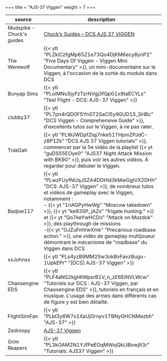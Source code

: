 +++
title = "AJS-37 Viggen"
weight = 7
+++

source              | description
------------------- | -----------
Mudspike - Chuck's guides | [Chuck’s Guides – DCS AJS 37 VIGGEN](https://www.mudspike.com/chucks-guides-dcs-ajs-37-viggen/)
The Werewolf        | {{< ytl "PLZkiCzfgMp65Z1e73Qo4DjKM6ecy8ynP2" "Five Days Of Viggen - Viggen Mini Documentary" >}}, un mini-documentaire sur le Viggen, à l'occasion de la sortie du module dans DCS
Bunyap Sims         | {{< ytl "PLoiMNu5jyFzTzrNVgj3fQpG1x8taECYLs" "Test Flight - DCS: AJS-37 Viggen" >}}
clubby37            | {{< ytl "PL7pn4rQD0F5YnST2SaCl5y90UD15_SHBc" "DCS Viggen - Comprehensive Guide" >}}, d'excellents tutos sur le Viggen, à ne pas rater.
TrakDah             | {{< ytl "PLWJWDpfZlqj7nke51THpmZPJdC-z8P1Zk" "DCS AJS 37 Viggen tutorials" >}}, commencer par la 5e vidéo de la playlist {{< yt "guDS55EOye0" "AJS37 Night Attack Mission with BK90" >}}, puis voir les autres vidéos. À regarder pour débuter le Viggen.
Badjoe117           | {{< ytl "PLwzFUyfNUqJSZA4DDHld3kMwGgIVX2DHh" "DCS: AJS-37 Viggen" >}}, de nombreux tutos et vidéos de gameplay avec le Viggen, notamment :<br />- {{< yt "1riAGPyHwWg" "Moscow takedown" >}}, {{< yt "ke93SP_jAZs" "frigate hunting." >}} et {{< yt "Qo7keYwHCDo" "Attack on Mozdok" >}}, des playthrough de missions<br />-{{< yt "OJZuFmVwXmk" "Precarious roadbase action." >}}, une vidéo de gameplay multijoueur démontrant le mécanisme de "roadbase" du Viggen dans DCS
xxJohnxx            | {{< ytl "PLs4yzB9MM2Sw3okBvFavzBugu-1UpkEPr" "[DCS] AJS-37 Viggen" >}}
Chaosengine EDS     | {{< ytl "PLF4aNS2kgI4IWpsrB1V_n_zE6EiNVLWcw" "Tutoriels sur DCS : AJS-37 Viggen, par Chaosengine EDS" >}}, tutoriels en français et en musique. L'usage des armes dans différents cas de figure y est bien détaillé.
FlightSimFan        | {{< ytl "PLbl3y6W7x1XaUjOrnyv1TBNyGHCNMezbh" "AJS-37" >}}
Zedroopy            | [AJS-37 Viggen](http://wiki.zedroopy.net/doku.php?id=ajs-37_viggen)
Grim Reapers        | {{< ytl "PL3kOAM2N1YJfPeEOqMWojQkLtBowjlt3r" "Tutorials: AJS37 Viggen" >}}
